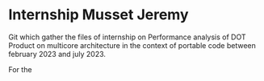 # Internship Musset Jeremy

Git which gather the files of internship on Performance analysis of DOT Product on multicore architecture in the context of portable code between february 2023 and july 2023.

For the 
